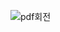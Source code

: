 ![pdf회전](https://github.com/ozzzih/Image-caption/assets/90295119/9767abc9-bfa5-4939-a731-e1015e9c12de)
